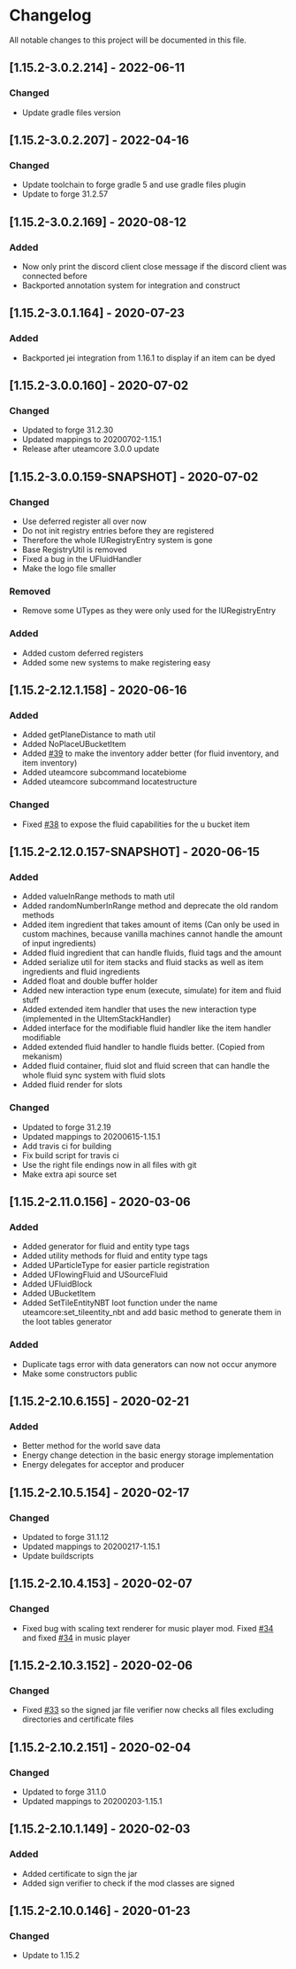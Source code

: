 # Changelog
All notable changes to this project will be documented in this file.

## [1.15.2-3.0.2.214] - 2022-06-11
### Changed
 - Update gradle files version

## [1.15.2-3.0.2.207] - 2022-04-16
### Changed
 - Update toolchain to forge gradle 5 and use gradle files plugin
 - Update to forge 31.2.57

## [1.15.2-3.0.2.169] - 2020-08-12
### Added
 - Now only print the discord client close message if the discord client was connected before
 - Backported annotation system for integration and construct

## [1.15.2-3.0.1.164] - 2020-07-23
### Added
 - Backported jei integration from 1.16.1 to display if an item can be dyed

## [1.15.2-3.0.0.160] - 2020-07-02
### Changed
 - Updated to forge 31.2.30
 - Updated mappings to 20200702-1.15.1
 - Release after uteamcore 3.0.0 update

## [1.15.2-3.0.0.159-SNAPSHOT] - 2020-07-02
### Changed
 - Use deferred register all over now
 - Do not init registry entries before they are registered
 - Therefore the whole IURegistryEntry system is gone
 - Base RegistryUtil is removed
 - Fixed a bug in the UFluidHandler
 - Make the logo file smaller
 
### Removed
 - Remove some UTypes as they were only used for the IURegistryEntry
 
### Added
 - Added custom deferred registers
 - Added some new systems to make registering easy

## [1.15.2-2.12.1.158] - 2020-06-16
### Added
 - Added getPlaneDistance to math util
 - Added NoPlaceUBucketItem
 - Added [#39](https://github.com/MC-U-Team/U-Team-Core/issues/39) to make the inventory adder better (for fluid inventory, and item inventory)
 - Added uteamcore subcommand locatebiome
 - Added uteamcore subcommand locatestructure
 
### Changed
 - Fixed [#38](https://github.com/MC-U-Team/U-Team-Core/issues/38) to expose the fluid capabilities for the u bucket item

## [1.15.2-2.12.0.157-SNAPSHOT] - 2020-06-15
### Added
 - Added valueInRange methods to math util
 - Added randomNumberInRange method and deprecate the old random methods
 - Added item ingredient that takes amount of items (Can only be used in custom machines, because vanilla machines cannot handle the amount of input ingredients)
 - Added fluid ingredient that can handle fluids, fluid tags and the amount
 - Added serialize util for item stacks and fluid stacks as well as item ingredients and fluid ingredients
 - Added float and double buffer holder
 - Added new interaction type enum (execute, simulate) for item and fluid stuff
 - Added extended item handler that uses the new interaction type (implemented in the UItemStackHandler)
 - Added interface for the modifiable fluid handler like the item handler modifiable
 - Added extended fluid handler to handle fluids better. (Copied from mekanism)
 - Added fluid container, fluid slot and fluid screen that can handle the whole fluid sync system with fluid slots
 - Added fluid render for slots

### Changed
 - Updated to forge 31.2.19
 - Updated mappings to 20200615-1.15.1
 - Add travis ci for building
 - Fix build script for travis ci
 - Use the right file endings now in all files with git
 - Make extra api source set

## [1.15.2-2.11.0.156] - 2020-03-06
### Added
 - Added generator for fluid and entity type tags
 - Added utility methods for fluid and entity type tags
 - Added UParticleType for easier particle registration
 - Added UFlowingFluid and USourceFluid
 - Added UFluidBlock
 - Added UBucketItem
 - Added SetTileEntityNBT loot function under the name uteamcore:set_tileentity_nbt and add basic method to generate them in the loot tables generator

### Added
 - Duplicate tags error with data generators can now not occur anymore
 - Make some constructors public

## [1.15.2-2.10.6.155] - 2020-02-21
### Added
 - Better method for the world save data
 - Energy change detection in the basic energy storage implementation
 - Energy delegates for acceptor and producer

## [1.15.2-2.10.5.154] - 2020-02-17
### Changed
 - Updated to forge 31.1.12
 - Updated mappings to 20200217-1.15.1
 - Update buildscripts

## [1.15.2-2.10.4.153] - 2020-02-07
### Changed
 - Fixed bug with scaling text renderer for music player mod. Fixed [#34](https://github.com/MC-U-Team/U-Team-Core/issues/34) and fixed [#34](https://github.com/MC-U-Team/Music-Player/issues/34) in music player

## [1.15.2-2.10.3.152] - 2020-02-06
### Changed
 - Fixed [#33](https://github.com/MC-U-Team/U-Team-Core/issues/33) so the signed jar file verifier now checks all files excluding directories and certificate files

## [1.15.2-2.10.2.151] - 2020-02-04
### Changed
 - Updated to forge 31.1.0
 - Updated mappings to 20200203-1.15.1

## [1.15.2-2.10.1.149] - 2020-02-03
### Added
 - Added certificate to sign the jar
 - Added sign verifier to check if the mod classes are signed

## [1.15.2-2.10.0.146] - 2020-01-23
### Changed
 - Update to 1.15.2
